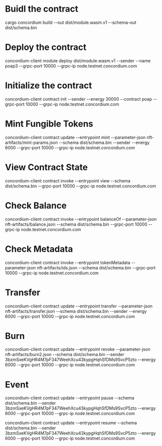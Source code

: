 # Buidl the contract

cargo concordium build --out dist/module.wasm.v1 --schema-out dist/schema.bin

# Deploy the contract

concordium-client module deploy dist/module.wasm.v1 --sender <YOUR-ADDRESS> --name poap3 --grpc-port 10000 --grpc-ip node.testnet.concordium.com

# Initialize the contract

concordium-client contract init <MODULE-HASH> --sender <YOUR-ADDRESS> --energy 30000 --contract poap --grpc-port 10000 --grpc-ip node.testnet.concordium.com

# Mint Fungible Tokens

concordium-client contract update <YOUR-INDEX> --entrypoint mint --parameter-json nft-artifacts/mint-params.json --schema dist/schema.bin --sender <YOUR-ADDRESS> --energy 6000 --grpc-port 10000 --grpc-ip node.testnet.concordium.com

# View Contract State

concordium-client contract invoke <YOUR-INDEX> --entrypoint view --schema dist/schema.bin --grpc-port 10000 --grpc-ip node.testnet.concordium.com

# Check Balance

concordium-client contract invoke <YOUR-INDEX> --entrypoint balanceOf --parameter-json nft-artifacts/balance.json --schema dist/schema.bin --grpc-port 10000 --grpc-ip node.testnet.concordium.com

# Check Metadata

concordium-client contract invoke <YOUR-INDEX> --entrypoint tokenMetadata --parameter-json nft-artifacts/ids.json --schema dist/schema.bin --grpc-port 10000 --grpc-ip node.testnet.concordium.com

# Transfer

concordium-client contract update <YOUR-INDEX> --entrypoint transfer --parameter-json nft-artifacts/transfer.json --schema dist/schema.bin --sender <YOUR-ADDRESS> --energy 6000 --grpc-port 10000 --grpc-ip node.testnet.concordium.com

# Burn

concordium-client contract update <YOUR-INDEX> --entrypoint revoke --parameter-json nft-artifacts/burn2.json --schema dist/schema.bin --sender 3bzmSxeKVgHR4M7pF347WeehXcu43kypgHqhSfDMs9SvcP5zto --energy 6000 --grpc-port 10000 --grpc-ip node.testnet.concordium.com

# Event

concordium-client contract update <YOUR-INDEX> --entrypoint pause --schema dist/schema.bin --sender 3bzmSxeKVgHR4M7pF347WeehXcu43kypgHqhSfDMs9SvcP5zto --energy 6000 --grpc-port 10000 --grpc-ip node.testnet.concordium.com

concordium-client contract update <YOUR-INDEX> --entrypoint resume --schema dist/schema.bin --sender 3bzmSxeKVgHR4M7pF347WeehXcu43kypgHqhSfDMs9SvcP5zto --energy 6000 --grpc-port 10000 --grpc-ip node.testnet.concordium.com
